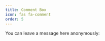 ```yaml
---
title: Comment Box
icon: fas fa-comment
order: 5
---
```


You can leave a message here anonymously:

<div id="cusdis_wrapper" style="min-height: 400px;">
  <div id="cusdis_thread"
    data-host="https://cusdis.com"
    data-app-id="4c70ad9f-80bc-425e-9dbf-896b734e5d83"
    data-page-id="commentbox"
    data-page-url="https://christanharper.com/commentbox"
    data-page-title="Comment Box"
    data-theme="dark"
  ></div>
</div>

<script async defer src="https://cusdis.com/js/cusdis.es.js"></script>



